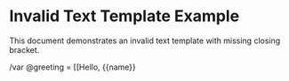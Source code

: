# Invalid Text Template Example

This document demonstrates an invalid text template with missing closing bracket.

/var @greeting = [[Hello, {{name}}